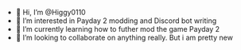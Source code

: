 - 👋 Hi, I’m @Higgy0110
- 👀 I’m interested in Payday 2 modding and Discord bot writing
- 🌱 I’m currently learning how to futher mod the game Payday 2
- 💞️ I’m looking to collaborate on anything really. But i am pretty new

<!---
Higgy0110/Higgy0110 is a ✨ special ✨ repository because its `README.md` (this file) appears on your GitHub profile.
You can click the Preview link to take a look at your changes.
--->
